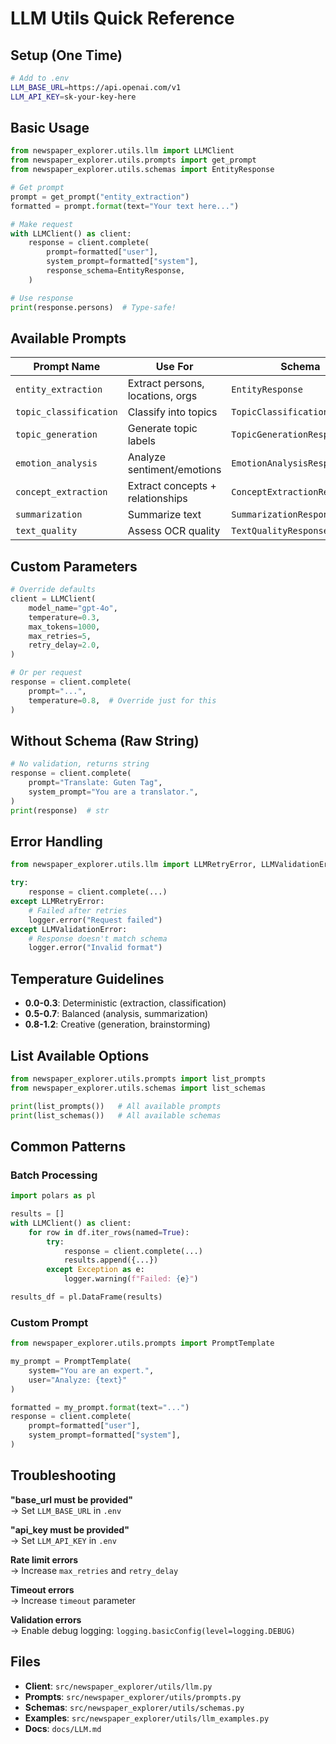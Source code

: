# LLM Utils Quick Reference

## Setup (One Time)

```bash
# Add to .env
LLM_BASE_URL=https://api.openai.com/v1
LLM_API_KEY=sk-your-key-here
```

## Basic Usage

```python
from newspaper_explorer.utils.llm import LLMClient
from newspaper_explorer.utils.prompts import get_prompt
from newspaper_explorer.utils.schemas import EntityResponse

# Get prompt
prompt = get_prompt("entity_extraction")
formatted = prompt.format(text="Your text here...")

# Make request
with LLMClient() as client:
    response = client.complete(
        prompt=formatted["user"],
        system_prompt=formatted["system"],
        response_schema=EntityResponse,
    )

# Use response
print(response.persons)  # Type-safe!
```

## Available Prompts

| Prompt Name | Use For | Schema |
|-------------|---------|--------|
| `entity_extraction` | Extract persons, locations, orgs | `EntityResponse` |
| `topic_classification` | Classify into topics | `TopicClassificationResponse` |
| `topic_generation` | Generate topic labels | `TopicGenerationResponse` |
| `emotion_analysis` | Analyze sentiment/emotions | `EmotionAnalysisResponse` |
| `concept_extraction` | Extract concepts + relationships | `ConceptExtractionResponse` |
| `summarization` | Summarize text | `SummarizationResponse` |
| `text_quality` | Assess OCR quality | `TextQualityResponse` |

## Custom Parameters

```python
# Override defaults
client = LLMClient(
    model_name="gpt-4o",
    temperature=0.3,
    max_tokens=1000,
    max_retries=5,
    retry_delay=2.0,
)

# Or per request
response = client.complete(
    prompt="...",
    temperature=0.8,  # Override just for this
)
```

## Without Schema (Raw String)

```python
# No validation, returns string
response = client.complete(
    prompt="Translate: Guten Tag",
    system_prompt="You are a translator.",
)
print(response)  # str
```

## Error Handling

```python
from newspaper_explorer.utils.llm import LLMRetryError, LLMValidationError

try:
    response = client.complete(...)
except LLMRetryError:
    # Failed after retries
    logger.error("Request failed")
except LLMValidationError:
    # Response doesn't match schema
    logger.error("Invalid format")
```

## Temperature Guidelines

- **0.0-0.3**: Deterministic (extraction, classification)
- **0.5-0.7**: Balanced (analysis, summarization)
- **0.8-1.2**: Creative (generation, brainstorming)

## List Available Options

```python
from newspaper_explorer.utils.prompts import list_prompts
from newspaper_explorer.utils.schemas import list_schemas

print(list_prompts())   # All available prompts
print(list_schemas())   # All available schemas
```

## Common Patterns

### Batch Processing

```python
import polars as pl

results = []
with LLMClient() as client:
    for row in df.iter_rows(named=True):
        try:
            response = client.complete(...)
            results.append({...})
        except Exception as e:
            logger.warning(f"Failed: {e}")

results_df = pl.DataFrame(results)
```

### Custom Prompt

```python
from newspaper_explorer.utils.prompts import PromptTemplate

my_prompt = PromptTemplate(
    system="You are an expert.",
    user="Analyze: {text}"
)

formatted = my_prompt.format(text="...")
response = client.complete(
    prompt=formatted["user"],
    system_prompt=formatted["system"],
)
```

## Troubleshooting

**"base_url must be provided"**  
→ Set `LLM_BASE_URL` in `.env`

**"api_key must be provided"**  
→ Set `LLM_API_KEY` in `.env`

**Rate limit errors**  
→ Increase `max_retries` and `retry_delay`

**Timeout errors**  
→ Increase `timeout` parameter

**Validation errors**  
→ Enable debug logging: `logging.basicConfig(level=logging.DEBUG)`

## Files

- **Client**: `src/newspaper_explorer/utils/llm.py`
- **Prompts**: `src/newspaper_explorer/utils/prompts.py`
- **Schemas**: `src/newspaper_explorer/utils/schemas.py`
- **Examples**: `src/newspaper_explorer/utils/llm_examples.py`
- **Docs**: `docs/LLM.md`
